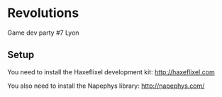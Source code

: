 Revolutions
===========

Game dev party #7 Lyon

Setup
-----

You need to install the Haxeflixel development kit: http://haxeflixel.com

You also need to install the Napephys library: http://napephys.com/
